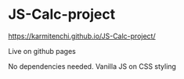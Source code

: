 # JS-Calc-project

https://karmitenchi.github.io/JS-Calc-project/
 
 
 Live on github pages
 
No dependencies needed. Vanilla JS on CSS styling
